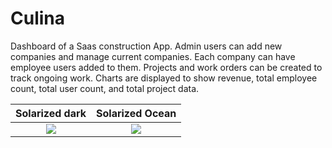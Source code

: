 # Culina

Dashboard of a Saas construction App. Admin users can add new companies and manage current companies. Each company can have employee users added to them. Projects and work orders can be created to track ongoing work. Charts are displayed to show revenue, total employee count, total user count, and total project data.

|                                                       Solarized dark                                                        |                                                       Solarized Ocean                                                       |
| :-------------------------------------------------------------------------------------------------------------------------: | :-------------------------------------------------------------------------------------------------------------------------: |
| ![](https://res.cloudinary.com/dytheecsk/image/upload/v1625073674/projects/Screen_Shot_2021-06-30_at_7.15.42_PM_bwbzic.png) | ![](https://res.cloudinary.com/dytheecsk/image/upload/v1625073660/projects/Screen_Shot_2021-06-30_at_7.16.01_PM_pzqi1o.png) |
